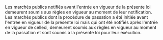 
Les marchés publics notifiés avant l'entrée en vigueur de la présente
loi demeurent soumis aux règles en vigueur au moment de leur
notification.
Les marchés publics dont la procédure de passation a été initiée avant
l'entrée en vigueur de la présente loi mais qui ont été notifiés après
l'entrée en vigueur de celleci, demeurent soumis aux règles en vigueur
au moment de la passation et sont soumis à la présente loi pour leur
exécution.